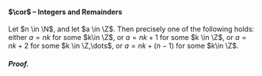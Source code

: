 #### $\cor$ – Integers and Remainders
Let $n \in \N$, and let $a \in \Z$. Then precisely one of the following holds: either $a = nk$ for some $k\in \Z$, or $a = nk + 1$ for some $k \in \Z$, or $a = nk + 2$ for some $k \in \Z,\dots$, or $a = nk + (n - 1)$ for some $k\in \Z$.

##### *Proof.*

